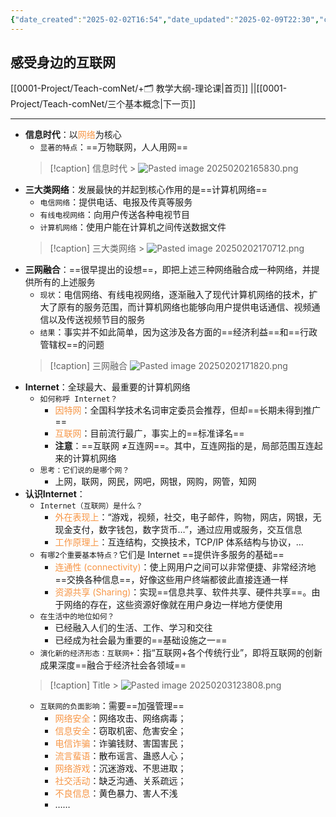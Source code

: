 ```yaml
---
{"date_created":"2025-02-02T16:54","date_updated":"2025-02-09T22:30","cssclasses":"card-view","dg-publish":true,"share_link":"https://share.note.sx/sp42s01z#ipDPIi+8LSQFJdyd6RZG9RmNuK0Ch62sSXiEZ/D4QTw","share_updated":"2025-02-09T15:08:18+08:00","permalink":"/0001-Project/Teach-comNet/感受身边的互联网/","dgPassFrontmatter":true}
---
```


## 感受身边的互联网
[[0001-Project/Teach-comNet/+🗂️ 教学大纲-理论课\|首页]] ||[[0001-Project/Teach-comNet/三个基本概念\|下一页]]

---
- **信息时代**：以<font color="#f79646">网络</font>为核心
	- `显著的特点`：==万物联网，人人用网==
     > [!caption] 信息时代
       > ![Pasted image 20250202165830.png](/img/user/0001-Project/Teach-comNet/assets/Pasted%20image%2020250202165830.png)
- **三大类网络**：发展最快的并起到核心作用的是==计算机网络==
	- `电信网络`：提供电话、电报及传真等服务
	- `有线电视网络`：向用户传送各种电视节目
	- `计算机网络`：使用户能在计算机之间传送数据文件
    > [!caption] 三大类网络
      > ![Pasted image 20250202170712.png](/img/user/0001-Project/Teach-comNet/assets/Pasted%20image%2020250202170712.png)
- **三网融合**：==很早提出的设想==，即把上述三种网络融合成一种网络，并提供所有的上述服务
	- `现状`：电信网络、有线电视网络，逐渐融入了现代计算机网络的技术，扩大了原有的服务范围，而计算机网络也能够向用户提供电话通信、视频通信以及传送视频节目的服务
	- `结果`：事实并不如此简单，因为这涉及各方面的==经济利益==和==行政管辖权==的问题
   > [!caption] 三网融合
     > ![Pasted image 20250202171820.png](/img/user/0001-Project/Teach-comNet/assets/Pasted%20image%2020250202171820.png)
- **Internet**：全球最大、最重要的计算机网络
	- `如何称呼 Internet？`
		- <font color="#f79646">因特网</font>：全国科学技术名词审定委员会推荐，但却==长期未得到推广==
		- <font color="#f79646">互联网</font>：目前流行最广，事实上的==标准译名==
		- **注意**：==互联网 ≠互连网==。其中，互连网指的是，局部范围互连起来的计算机网络
	- `思考：它们说的是哪个网？`
		- 上网，联网，网民，网吧，网银，网购，网管，知网
- **认识Internet**：
	- `Internet（互联网）是什么？`
		- <font color="#f79646">外在表现上</font>：“游戏，视频，社交，电子邮件，购物，网店，网银，无现金支付，数字钱包，数字货币…”，通过应用或服务，交互信息
		- <font color="#f79646">工作原理上</font>：互连结构，交换技术，TCP/IP 体系结构与协议，…
	- `有哪2个重要基本特点？`它们是 Internet ==提供许多服务的基础==
		- <font color="#f79646">连通性 (connectivity)</font>：使上网用户之间可以非常便捷、非常经济地==交换各种信息==，好像这些用户终端都彼此直接连通一样
		- <font color="#f79646">资源共享 (Sharing)</font>：实现==信息共享、软件共享、硬件共享==。由于网络的存在，这些资源好像就在用户身边一样地方便使用
	- `在生活中的地位如何？`
		- 已经融入人们的生活、工作、学习和交往
		- 已经成为社会最为重要的==基础设施之一==
	- `演化新的经济形态：互联网+`：指“互联网+各个传统行业”，即将互联网的创新成果深度==融合于经济社会各领域==
    > [!caption] Title
      > ![Pasted image 20250203123808.png](/img/user/0001-Project/Teach-comNet/assets/Pasted%20image%2020250203123808.png)
	- `互联网的负面影响`：需要==加强管理==
		- <font color="#f79646">⽹络安全</font>：⽹络攻击、⽹络病毒；  
		- <font color="#f79646">信息安全</font>：窃取机密、危害安全； 
		- <font color="#f79646">电信诈骗</font>：诈骗钱财、害国害⺠；  
		- <font color="#f79646">流⾔蜚语</font>：散布谣⾔、蛊惑⼈⼼；
		- <font color="#f79646">⽹络游戏</font>：沉迷游戏、不思进取；  
		- <font color="#f79646">社交活动</font>：缺乏沟通、关系疏远；  
		- <font color="#f79646">不良信息</font>：⻩⾊暴⼒、害⼈不浅
		- ……

